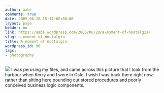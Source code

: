 ```yaml
---
author: aabs
comments: true
date: 2005-06-28 15:11:00+00:00
layout: page
header: no
link: https://aabs.wordpress.com/2005/06/28/a-moment-of-nostalgia/
slug: a-moment-of-nostalgia
title: A moment of nostalgia
wordpress_id: 98
tags:
- photography
---
```


[![](http://photos1.blogger.com/blogger/6860/929/320/oslo%20harbour.jpg)](http://photos1.blogger.com/blogger/6860/929/1600/oslo%20harbour.jpg) I was perusing my files, and came across this picture that I took from the harbour when Kerry and I were in Oslo. I wish I was back there right now, rather than sitting here pounding out stored procedures and poorly conceived business logic components.
